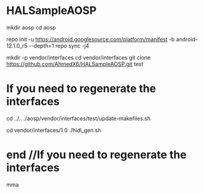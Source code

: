 # HALSampleAOSP

mkdir aosp
cd aosp

repo init -u https://android.googlesource.com/platform/manifest -b android-12.1.0_r5 --depth=1
repo sync -j4

mkdir -p vendor/interfaces
cd vendor/interfaces
git clone https://github.com/AhmedX6/HALSampleAOSP.git test

# If you need to regenerate the interfaces
cd ../..
./aosp/vendor/interfaces/test/update-makefiles.sh

cd vendor/interfaces/1.0
./hidl_gen.sh

# end //If you need to regenerate the interfaces

mma
